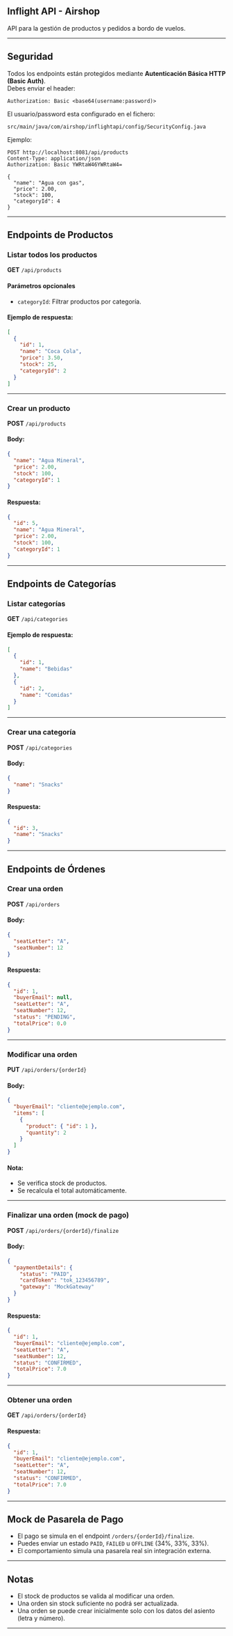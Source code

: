 
## Inflight API - Airshop

API para la gestión de productos y pedidos a bordo de vuelos.

---

## Seguridad

Todos los endpoints están protegidos mediante **Autenticación Básica HTTP (Basic Auth)**.  
Debes enviar el header:

```
Authorization: Basic <base64(username:password)>
```
El usuario/password esta configurado en el fichero:
```
src/main/java/com/airshop/inflightapi/config/SecurityConfig.java
````

Ejemplo:
````
POST http://localhost:8081/api/products
Content-Type: application/json
Authorization: Basic YWRtaW46YWRtaW4=

{
  "name": "Agua con gas",
  "price": 2.00,
  "stock": 100,
  "categoryId": 4
}
````

---

## Endpoints de Productos

### Listar todos los productos

**GET** `/api/products`

#### Parámetros opcionales
- `categoryId`: Filtrar productos por categoría.

#### Ejemplo de respuesta:
```json
[
  {
    "id": 1,
    "name": "Coca Cola",
    "price": 3.50,
    "stock": 25,
    "categoryId": 2
  }
]
```

---

### Crear un producto

**POST** `/api/products`

#### Body:
```json
{
  "name": "Agua Mineral",
  "price": 2.00,
  "stock": 100,
  "categoryId": 1
}
```

#### Respuesta:
```json
{
  "id": 5,
  "name": "Agua Mineral",
  "price": 2.00,
  "stock": 100,
  "categoryId": 1
}
```

---

## Endpoints de Categorías

### Listar categorías

**GET** `/api/categories`

#### Ejemplo de respuesta:
```json
[
  {
    "id": 1,
    "name": "Bebidas"
  },
  {
    "id": 2,
    "name": "Comidas"
  }
]
```

---

### Crear una categoría

**POST** `/api/categories`

#### Body:
```json
{
  "name": "Snacks"
}
```

#### Respuesta:
```json
{
  "id": 3,
  "name": "Snacks"
}
```

---

## Endpoints de Órdenes

### Crear una orden

**POST** `/api/orders`

#### Body:
```json
{
  "seatLetter": "A",
  "seatNumber": 12
}
```

#### Respuesta:
```json
{
  "id": 1,
  "buyerEmail": null,
  "seatLetter": "A",
  "seatNumber": 12,
  "status": "PENDING",
  "totalPrice": 0.0
}
```

---

### Modificar una orden

**PUT** `/api/orders/{orderId}`

#### Body:
```json
{
  "buyerEmail": "cliente@ejemplo.com",
  "items": [
    {
      "product": { "id": 1 },
      "quantity": 2
    }
  ]
}
```

#### Nota:
- Se verifica stock de productos.
- Se recalcula el total automáticamente.

---

### Finalizar una orden (mock de pago)

**POST** `/api/orders/{orderId}/finalize`

#### Body:
```json
{
  "paymentDetails": {
    "status": "PAID",
    "cardToken": "tok_123456789",
    "gateway": "MockGateway"
  }
}
```

#### Respuesta:
```json
{
  "id": 1,
  "buyerEmail": "cliente@ejemplo.com",
  "seatLetter": "A",
  "seatNumber": 12,
  "status": "CONFIRMED",
  "totalPrice": 7.0
}
```

---

### Obtener una orden

**GET** `/api/orders/{orderId}`

#### Respuesta:
```json
{
  "id": 1,
  "buyerEmail": "cliente@ejemplo.com",
  "seatLetter": "A",
  "seatNumber": 12,
  "status": "CONFIRMED",
  "totalPrice": 7.0
}
```

---

## Mock de Pasarela de Pago

- El pago se simula en el endpoint `/orders/{orderId}/finalize`.
- Puedes enviar un estado `PAID`, `FAILED` u `OFFLINE` (34%, 33%, 33%).
- El comportamiento simula una pasarela real sin integración externa.

---

## Notas

- El stock de productos se valida al modificar una orden.
- Una orden sin stock suficiente no podrá ser actualizada.
- Una orden se puede crear inicialmente solo con los datos del asiento (letra y número).

---

